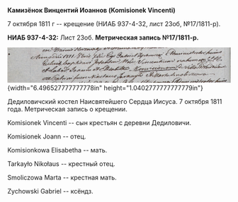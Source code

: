 **Камизёнок Винцентий Иоаннов (Komisionek Vincenti)**

7 октября 1811 г -- крещение (НИАБ 937-4-32, лист 23об, №17/1811-р).

**НИАБ 937-4-32:** Лист 23об. **Метрическая запись №17/1811-р.**

![](./media/65259fb02d9f34ec2acbf2adc819e0af4b7e75cf.png){width="6.496527777777778in"
height="1.0402777777777779in"}

Дедиловичский костел Наисвятейшего Сердца Иисуса. 7 октября 1811 года.
Метрическая запись о крещении.

Komisionek Vincenti -- сын крестьян с деревни Дедиловичи.

Komisionek Joann -- отец.

Komisionkowa Elisabetha -- мать.

Tarkayło Nikołaus -- крестный отец.

Smoliczowa Marta -- крестная мать.

Zychowski Gabriel -- ксёндз.
